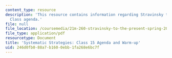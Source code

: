 ```yaml
---
content_type: resource
description: 'This resource contains information regarding Stravinsky to the present:
  Class agenda.'
file: null
file_location: /coursemedia/21m-260-stravinsky-to-the-present-spring-2016/246d0fb088a7b1600ebb1fa268e6bc7f_MIT21M_260S16_class15.pdf
file_type: application/pdf
resourcetype: Document
title: 'Systematic Strategies: Class 15 Agenda and Warm-up'
uid: 246d0fb0-88a7-b160-0ebb-1fa268e6bc7f
---
```

